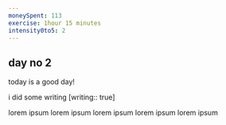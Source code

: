 ```yaml
---
moneySpent: 113
exercise: 1hour 15 minutes
intensity0to5: 2 
---
```

## day no 2
today is a good day!
 

i did some writing [writing:: true]

lorem ipsum lorem ipsum lorem ipsum lorem ipsum lorem ipsum

